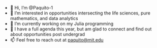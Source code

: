 - 👋 Hi, I’m @Paquito-1
- 👀 I’m interested in opportunities intersecting the life sciences, pure mathematics, and data analytics
- 🌱 I’m currently working on my Julia programming
- 💞️ I have a full agenda this year, but am glad to connect and find out about opportunities post undergrad
- 📫 Feel free to reach out at paquito@mit.edu

<!---
Paquito-1/Paquito-1 is a ✨ special ✨ repository because its `README.md` (this file) appears on your GitHub profile.
You can click the Preview link to take a look at your changes.
--->
